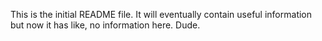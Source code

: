 This is the initial README file. It will eventually contain useful information but now it has like, no information here. Dude.